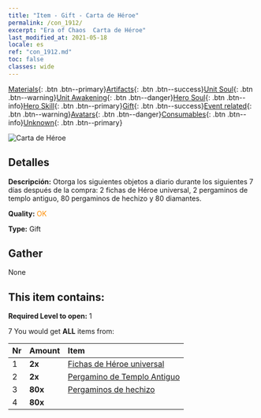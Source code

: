 ```yaml
---
title: "Item - Gift - Carta de Héroe"
permalink: /con_1912/
excerpt: "Era of Chaos  Carta de Héroe"
last_modified_at: 2021-05-18
locale: es
ref: "con_1912.md"
toc: false
classes: wide
---
```

 [Materials](/ItemsES/){: .btn .btn--primary}[Artifacts](/ItemsES/Artifacts/){: .btn .btn--success}[Unit Soul](/ItemsES/UnitSoul/){: .btn .btn--warning}[Unit Awakening](/ItemsES/UnitAwakening/){: .btn .btn--danger}[Hero Soul](/ItemsES/HeroSoul/){: .btn .btn--info}[Hero Skill](/ItemsES/HeroSkill/){: .btn .btn--primary}[Gift](/ItemsES/Gift/){: .btn .btn--success}[Event related](/ItemsES/Events/){: .btn .btn--warning}[Avatars](/ItemsES/Avatars/){: .btn .btn--danger}[Consumables](/ItemsES/Consumables/){: .btn .btn--info}[Unknown](/ItemsES/Unknown/){: .btn .btn--primary}

 ![Carta de Héroe](/images/t/i_907493.png)

## Detalles
 **Descripción:** Otorga los siguientes objetos a diario durante los siguientes 7 días después de la compra: 2 fichas de Héroe universal, 2 pergaminos de templo antiguo, 80 pergaminos de hechizo y 80 diamantes.

 **Quality:** <span style="color: #FF8C00">OK</span>

 **Type:** Gift

## Gather

  None

## This item contains:

 **Required Level to open:** 1

 7 You would get **ALL** items  from:

  | Nr | Amount |     Item    |
  |:---|:-------|:------------|
  | 1 |  **2x** | [Fichas de Héroe universal](/ItemsES/her_358/) |  | 
  | 2 |  **2x** | [Pergamino de Templo Antiguo](/ItemsES/con_697/) |  | 
  | 3 |  **80x** | [Pergaminos de hechizo](/ItemsES/con_694/) |  | 
  | 4 |  **80x** | <i class="fas fa-gem"/> |  | 
